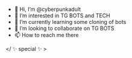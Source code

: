 - 👋 Hi, I’m @cyberpunkadult
- 👀 I’m interested in TG BOTS and TECH
- 🌱 I’m currently learning some cloning of bots
- 💞️ I’m looking to collaborate on TG BOTS
- 📫 How to reach me there

</ ✨ special ✨ \>
